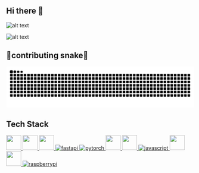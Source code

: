 ## Hi there 👋

<!--
**JuyaoHuang/JuyaoHuang** is a ✨ _special_ ✨ repository because its `README.md` (this file) appears on your GitHub profile.

Here are some ideas to get you started:

- 🔭 I’m currently working on ...
- 🌱 I’m currently learning ...
- 👯 I’m looking to collaborate on ...
- 🤔 I’m looking for help with ...
- 💬 Ask me about ...
- 📫 How to reach me: ...
- 😄 Pronouns: ...
- ⚡ Fun fact: ...
-->

![alt text](https://github-readme-stats.vercel.app/api?username=JuyaoHuang&show_icons=true&theme=synthwave)

![alt text](https://github-readme-stats.vercel.app/api/top-langs/?username=JuyaoHuang&size_weight=0.5&count_weight=0.5&layout=compact&theme=synthwave)

## 🐍contributing snake🐍
 <!-- 可以根据用户的系统主题（亮色/暗色）自动切换不同风格的贪吃蛇动画 -->
 <picture>
    <source media="(prefers-color-scheme: dark)"
  srcset="https://github.com/JuyaoHuang/JuyaoHuang/blob/output/github-snake-dark.svg">
    <source media="(prefers-color-scheme: light)"
  srcset="https://github.com/JuyaoHuang/JuyaoHuang/blob/output/github-snake.svg">
    <img alt="github contribution grid snake animation"
  src="https://github.com/JuyaoHuang/JuyaoHuang/blob/output/github-snake.svg">
  </picture>

## Tech Stack
<p align="left">
  <!-- python -->
  <a href="https://www.python.org" target="_blank" rel="noreferrer">
      <img src="https://cdn.jsdelivr.net/gh/devicons/devicon@latest/icons/python/python-original-wordmark.svg" width="40" height="40"/>
  </a>
  <!-- linux -->
  <a href="https://www.linux.org/" target="_blank" rel="noreferrer">
    <img src="https://cdn.jsdelivr.net/gh/devicons/devicon@latest/icons/linux/linux-original.svg" width="40" height="40"/>
  </a>  
  <!-- vue -->
  <a href="https://vuejs.org/" target="_blank" rel="noreferrer">
    <img src="https://cdn.jsdelivr.net/gh/devicons/devicon@latest/icons/vuejs/vuejs-original-wordmark.svg" width="40" height="40"/> 
  </a>  
  <!-- fastapi -->
  <a href="https://fastapi.tiangolo.com/" target="_blank" rel="noreferrer">
    <img src="https://cdn.jsdelivr.net/gh/devicons/devicon/icons/fastapi/fastapi-original.svg" alt="fastapi" width="40" height="40"/>
  </a>
  <!-- pytorch -->
  <a href="https://pytorch.org/" target="_blank" rel="noreferrer">
    <img src="https://cdn.jsdelivr.net/gh/devicons/devicon/icons/pytorch/pytorch-original.svg" alt="pytorch" width="40" height="40"/>
  </a>
  <!-- numpy -->
  <a href="https://numpy.org/" target="_blank" rel="noreferrer">
      <img src="https://cdn.jsdelivr.net/gh/devicons/devicon@latest/icons/numpy/numpy-original-wordmark.svg" width="40" height="40"/>
  </a>  
 <!-- pandas  -->
  <a href="https://pandas.pydata.org/" target="_blank" rel="noreferrer">
      <img src="https://cdn.jsdelivr.net/gh/devicons/devicon@latest/icons/pandas/pandas-original-wordmark.svg" width="40" height="40"/>
  </a>     
  <!-- javascript -->
  <a href="https://developer.mozilla.org/en-US/docs/Web/JavaScript" target="_blank" rel="noreferrer">
    <img src="https://cdn.jsdelivr.net/gh/devicons/devicon/icons/javascript/javascript-original.svg" alt="javascript" width="40" height="40"/>
  </a>
  <!-- docker -->
  <a href="https://www.docker.com/" target="_blank" rel="noreferrer">
    <img src="https://cdn.jsdelivr.net/gh/devicons/devicon@latest/icons/docker/docker-original.svg" width="40" height="40"/>
  </a>
  <!-- c++ -->
  <a href="https://cplusplus.com/" target="_blank" rel="noreferrer">
    <img src="https://cdn.jsdelivr.net/gh/devicons/devicon@latest/icons/cplusplus/cplusplus-original.svg" width="40" height="40"/>
  </a>
  <!-- 树莓派 -->
  <a href="https://www.raspberrypi.com/" target="_blank" rel="noreferrer">
    <img src="https://cdn.jsdelivr.net/gh/devicons/devicon@latest/icons/raspberrypi/raspberrypi-original.svg" alt="raspberrypi" width="40" height="40"/>
  </a>
          
         
      
</p>
          

